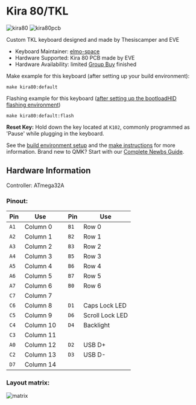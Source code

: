 # Kira 80/TKL

![kira80](https://i.imgur.com/QnGKnaml.jpg)
![kira80pcb](https://i.imgur.com/wrEZhg5l.jpg)

Custom TKL keyboard designed and made by Thesiscamper and EVE

* Keyboard Maintainer: [elmo-space](https://github.com/elmo-space)
* Hardware Supported: Kira 80 PCB made by EVE
* Hardware Availability: limited [Group Buy](https://geekhack.org/index.php?topic=96381.0) finished

Make example for this keyboard (after setting up your build environment):

    make kira80:default

Flashing example for this keyboard ([after setting up the bootloadHID flashing environment](https://docs.qmk.fm/#/flashing_bootloadhid))

    make kira80:default:flash

**Reset Key:** Hold down the key located at `K102`, commonly programmed as 'Pause' while plugging in the keyboard.

See the [build environment setup](https://docs.qmk.fm/#/getting_started_build_tools) and the [make instructions](https://docs.qmk.fm/#/getting_started_make_guide) for more information. Brand new to QMK? Start with our [Complete Newbs Guide](https://docs.qmk.fm/#/newbs).

## Hardware Information

Controller: ATmega32A

### Pinout:

|Pin |Use      | |Pin |Use            |
|----|---------|-|----|---------------|
|`A1`|Column 0 | |`B1`|Row 0          |
|`A2`|Column 1 | |`B2`|Row 1          |
|`A3`|Column 2 | |`B3`|Row 2          |
|`A4`|Column 3 | |`B5`|Row 3          |
|`A5`|Column 4 | |`B6`|Row 4          |
|`A6`|Column 5 | |`B7`|Row 5          |
|`A7`|Column 6 | |`B0`|Row 6          |
|`C7`|Column 7 | |    |               |
|`C6`|Column 8 | |`D1`|Caps Lock LED  |
|`C5`|Column 9 | |`D6`|Scroll Lock LED|
|`C4`|Column 10| |`D4`|Backlight      |
|`C3`|Column 11| |    |               |
|`A0`|Column 12| |`D2`|USB D+         |
|`C2`|Column 13| |`D3`|USB D-         |
|`D7`|Column 14| |    |               |

### Layout matrix:

![matrix](https://i.imgur.com/FqjTNQS.png)
